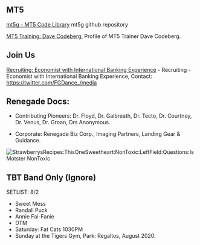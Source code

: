 ## MT5 
[mt5g - MT5 Code Library](https://github.com/mt5g/public) mt5g github repository

[MT5 Training: Dave Codeberg.](https://mastodon.online/web/statuses/104551921934380849) Profile of MT5 Trainer Dave Codeberg.


## Join Us
[Recruiting: Economist with International Banking Experience](https://twitter.com/FGDance_/media) - Recruiting - Economist with International Banking Experience, Contact: https://twitter.com/FGDance_/media

## Renegade Docs:
- Contributing Pioneers: Dr. Floyd,  Dr. Galbreath, Dr. Tecto, Dr. Courtney, Dr. Venus, Dr. Groan, Drs Anonymous.

- Corporate: Renegade Biz Corp., Imaging Partners, Landing Gear & Guidance.


<img src="https://www.captel.com/wp-content/uploads/2018/07/health-benefits-of-blueberries.jpg" title="StrawberrysRecipes:ThisOneSweetheart:NonToxic:LeftField:Questions:Is Motster NonToxic">


## TBT Band Only (Ignore)
SETLIST: 8/2
- Sweet Mess 
- Randall Puck
- Annie Fai-Fanie
- DTM
- Saturday: Fat Cats 1030PM
- Sunday at the Tigers Gym, Park: Regaltos,  August 2020. 










